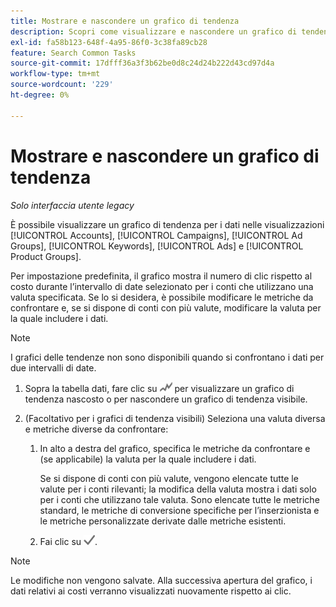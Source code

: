 ```yaml
---
title: Mostrare e nascondere un grafico di tendenza
description: Scopri come visualizzare e nascondere un grafico di tendenza per i dati in alcune visualizzazioni di gestione delle campagne.
exl-id: fa58b123-648f-4a95-86f0-3c38fa89cb28
feature: Search Common Tasks
source-git-commit: 17dfff36a3f3b62be0d8c24d24b222d43cd97d4a
workflow-type: tm+mt
source-wordcount: '229'
ht-degree: 0%

---
```


# Mostrare e nascondere un grafico di tendenza

*Solo interfaccia utente legacy*

È possibile visualizzare un grafico di tendenza per i dati nelle visualizzazioni [!UICONTROL Accounts], [!UICONTROL Campaigns], [!UICONTROL Ad Groups], [!UICONTROL Keywords], [!UICONTROL Ads] e [!UICONTROL Product Groups].

Per impostazione predefinita, il grafico mostra il numero di clic rispetto al costo durante l’intervallo di date selezionato per i conti che utilizzano una valuta specificata. Se lo si desidera, è possibile modificare le metriche da confrontare e, se si dispone di conti con più valute, modificare la valuta per la quale includere i dati.

>[!NOTE]
>
>I grafici delle tendenze non sono disponibili quando si confrontano i dati per due intervalli di date.

1. Sopra la tabella dati, fare clic su ![Grafici](/help/search-social-commerce/assets/trend-chart.png "Grafici") per visualizzare un grafico di tendenza nascosto o per nascondere un grafico di tendenza visibile.

1. (Facoltativo per i grafici di tendenza visibili) Seleziona una valuta diversa e metriche diverse da confrontare:

   1. In alto a destra del grafico, specifica le metriche da confrontare e (se applicabile) la valuta per la quale includere i dati.

      Se si dispone di conti con più valute, vengono elencate tutte le valute per i conti rilevanti; la modifica della valuta mostra i dati solo per i conti che utilizzano tale valuta. Sono elencate tutte le metriche standard, le metriche di conversione specifiche per l’inserzionista e le metriche personalizzate derivate dalle metriche esistenti.

   1. Fai clic su ![Salva](/help/search-social-commerce/assets/save-checkmark.png "Salva").

>[!NOTE]
>
>Le modifiche non vengono salvate. Alla successiva apertura del grafico, i dati relativi ai costi verranno visualizzati nuovamente rispetto ai clic.
